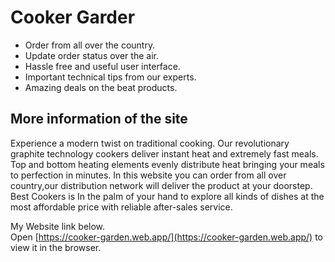 # Cooker Garder
- Order from all over the country.
- Update order status over the air.
- Hassle free and useful user interface.
- Important technical tips from our experts.
- Amazing deals on the beat products.

## More information of the site
Experience a modern twist on traditional cooking. Our revolutionary graphite technology cookers deliver instant heat and extremely fast meals. Top and bottom heating elements evenly distribute heat bringing your meals to perfection in minutes. 
In this website you can order from all over country,our distribution network will deliver the product at your doorstep. Best Cookers is  In the palm of your hand to explore all kinds of dishes at the most affordable price with reliable after-sales service.



My Website link below.\
Open [https://cooker-garden.web.app/](https://cooker-garden.web.app/) to view it in the browser.
